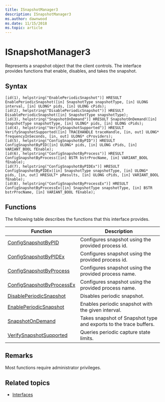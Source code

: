 ```yaml
---
title: ISnapshotManager3
description: ISnapshotManager3
ms.author: dawnwood
ms.date: 11/15/2018
ms.topic: article
---
```


# ISnapshotManager3

Represents a snapshot object that the client controls. The interface provides functions that enable, disables, and takes the snapshot.
 
## Syntax

```
[id(1), helpstring("EnablePeriodicSnapshot")] HRESULT EnablePeriodicSnapshot([in] SnapshotType snapshotType, [in] ULONG interval, [in] ULONG* pids, [in] ULONG cPids);
[id(2), helpstring("DisablePeriodicSnapshot")] HRESULT DisablePeriodicSnapshot([in] SnapshotType snapshotType);
[id(3), helpstring("SnapshotOnDemand")] HRESULT SnapshotOnDemand([in] SnapshotType snapshotType, [in] ULONG* pids, [in] ULONG cPids);
[id(4), helpstring("VerifySnapshotSupported")] HRESULT VerifySnapshotSupported([in] TRACEHANDLE traceHandle, [in, out] ULONG* frequencyInSeconds, [in, out] ULONG* cProviders);
[id(5), helpstring("ConfigSnapshotByPID")] HRESULT ConfigSnapshotByPID([in] ULONG* pids, [in] ULONG cPids, [in] VARIANT_BOOL fEnable);
[id(6), helpstring("ConfigSnapshotByProcess")] HRESULT ConfigSnapshotByProcess([in] BSTR bstrProcName, [in] VARIANT_BOOL fEnable);
[id(7), helpstring("ConfigSnapshotByPIDEx")] HRESULT ConfigSnapshotByPIDEx([in] SnapshotType snapshotType, [in] ULONG* pids, [in, out] HRESULT* pResults, [in] ULONG cPids, [in] VARIANT_BOOL fEnable);
[id(8), helpstring("ConfigSnapshotByProcessEx")] HRESULT ConfigSnapshotByProcessEx([in] SnapshotType snapshotType, [in] BSTR bstrProcName, [in] VARIANT_BOOL fEnable);
```

## Functions

The following table describes the functions that this interface provides.



|Function|Description|
|--|--|
| [ConfigSnapshotByPID](configsnapshotbypid.md)|Configures snapshot using the provided process id.|
|[ConfigSnapshotByPIDEx](configsnapshotbypidex.md)|Configures snapshot using the provided process id.|
|[ConfigSnapshotByProcess](configsnapshotbyprocess.md)|Configures snapshot using the provided process name.|
|[ConfigSnapshotByProcessEx](configsnapshotbyprocessex.md)|Configures snapshot using the provided process name.|
|[DisablePeriodicSnapshot](disableperiodicsnapshot.md)|Disables periodic snapshot.|
|[EnablePeriodicSnapshot](enableperiodicsnapshot.md)|Enables periodic snapshot with the given interval.|
|[SnapshotOnDemand](snapshotondemand.md)|Takes snapshot of Snapshot type and exports to the trace buffers.|
|[VerifySnapshotSupported](verifysnapshotsupported.md)|Queries periodic capture state limits.|

## Remarks

Most functions require administrator privileges.

## Related topics

* [Interfaces](interfaces-wprcontrol.md)